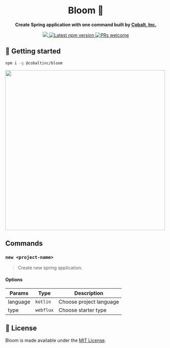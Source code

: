 <h1 align='center'>
  Bloom 🌼
</h1>

<p align="center"><strong>Create Spring application with one command built by <a href="https://cobalt.run">Cobalt, Inc.</a></strong></p>

<p align='center'>
  <a href="https://cobalt.run">
    <img src="https://badgen.net/badge/icon/Made%20by%20Cobalt?icon=https://caple-static.s3.ap-northeast-2.amazonaws.com/cobalt-badge.svg&label&color=5B69C3&labelColor=414C9A" />
  </a>
  <a href='https://www.npmjs.com/package/@cobaltinc/bloom'>
    <img src='https://img.shields.io/npm/v/@cobaltinc/bloom.svg' alt='Latest npm version'>
  </a>
  <a href="https://github.com/cobaltinc/bloom/blob/master/.github/CONTRIBUTING.md">
    <img src="https://img.shields.io/badge/PRs-welcome-brightgreen.svg" alt="PRs welcome" />
  </a>
</p>

## :rocket: Getting started

```bash
npm i -g @cobaltinc/bloom
```

<img src="https://user-images.githubusercontent.com/3623695/141818097-1890328d-56a0-4717-852a-546e9153ed11.gif" width="500px" />

## Commands

### `new <project-name>`
> Create new spring application.

#### Options
| Params | Type | Description |
| ------ | ---- | ----------- |
| language | `kotlin` | Choose project language |
| type | `webflux` | Choose starter type |

## :page_facing_up: License

Bloom is made available under the [MIT License](./LICENSE).
